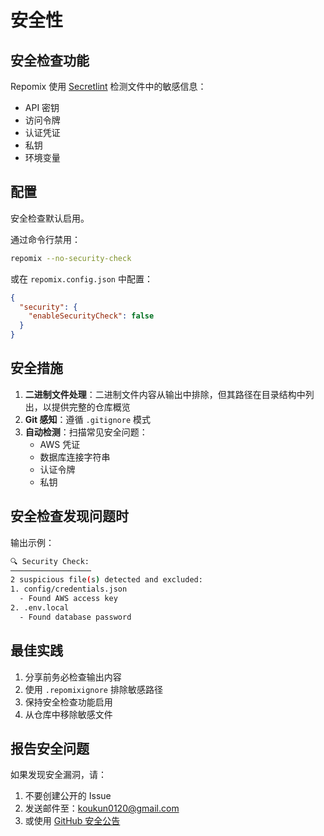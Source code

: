 # 安全性

## 安全检查功能

Repomix 使用 [Secretlint](https://github.com/secretlint/secretlint) 检测文件中的敏感信息：
- API 密钥
- 访问令牌
- 认证凭证
- 私钥
- 环境变量

## 配置

安全检查默认启用。

通过命令行禁用：
```bash
repomix --no-security-check
```

或在 `repomix.config.json` 中配置：
```json
{
  "security": {
    "enableSecurityCheck": false
  }
}
```

## 安全措施

1. **二进制文件处理**：二进制文件内容从输出中排除，但其路径在目录结构中列出，以提供完整的仓库概览
2. **Git 感知**：遵循 `.gitignore` 模式
3. **自动检测**：扫描常见安全问题：
    - AWS 凭证
    - 数据库连接字符串
    - 认证令牌
    - 私钥

## 安全检查发现问题时

输出示例：
```bash
🔍 Security Check:
──────────────────
2 suspicious file(s) detected and excluded:
1. config/credentials.json
  - Found AWS access key
2. .env.local
  - Found database password
```

## 最佳实践

1. 分享前务必检查输出内容
2. 使用 `.repomixignore` 排除敏感路径
3. 保持安全检查功能启用
4. 从仓库中移除敏感文件

## 报告安全问题

如果发现安全漏洞，请：
1. 不要创建公开的 Issue
2. 发送邮件至：koukun0120@gmail.com
3. 或使用 [GitHub 安全公告](https://github.com/yamadashy/repomix/security/advisories/new)
